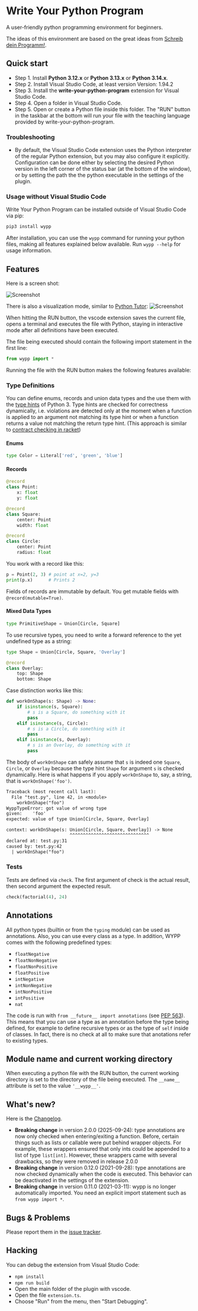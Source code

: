 # Write Your Python Program

A user-friendly python programming environment for beginners.

The ideas of this environment are based on the great ideas from
[Schreib dein Programm!](https://www.deinprogramm.de/sdp/).

## Quick start

* Step 1. Install **Python 3.12.x** or **Python 3.13.x** or **Python 3.14.x**.
* Step 2. Install Visual Studio Code, at least version Version: 1.94.2
* Step 3. Install the **write-your-python-program** extension for Visual Studio Code.
* Step 4. Open a folder in Visual Studio Code.
* Step 5. Open or create a Python file inside this folder. The "RUN" button in the taskbar at the bottom will
  run your file with the teaching language provided by write-your-python-program.

### Troubleshooting

- By default, the Visual Studio Code extension uses the Python interpreter of the regular
  Python extension, but you may also configure it explicitly. Configuration
  can be done either by selecting the desired Python version in the left corner of the status
  bar (at the bottom of the window), or by setting the path the the python
  executable in the settings of the plugin.

### Usage without Visual Studio Code

Write Your Python Program can be installed outside of Visual Studio Code via pip:

```default
pip3 install wypp
```

After installation, you can use the `wypp` command
for running your python files, making all features explained below available.
Run `wypp --help` for usage information.

## Features

Here is a screen shot:

![Screenshot](screenshot.jpg)

There is also a visualization mode, similar to [Python Tutor](https://pythontutor.com/):
![Screenshot](screenshot2.jpg)

When hitting the RUN button, the vscode extension saves the current file, opens
a terminal and executes the file with Python, staying in interactive mode after
all definitions have been executed.

The file being executed should contain the following import statement in the first line:

~~~python
from wypp import *
~~~

Running the file with the RUN button makes the following features available:

### Type Definitions

You can define enums, records and union data types and the use them with the
[type hints](https://www.python.org/dev/peps/pep-0484/) of
Python 3. Type hints are checked for correctness dynamically, i.e. violations
are detected only at the moment when a function is applied to an argument not matching
its type hint or when a function returns a value not matching the return type hint.
(This approach is similar to
[contract checking in racket](https://users.cs.northwestern.edu/~robby/pubs/papers/ho-contracts-icfp2002.pdf))


#### Enums

~~~python
type Color = Literal['red', 'green', 'blue']
~~~

#### Records

~~~python
@record
class Point:
    x: float
    y: float

@record
class Square:
    center: Point
    width: float

@record
class Circle:
    center: Point
    radius: float
~~~

You work with a record like this:

~~~python
p = Point(2, 3) # point at x=2, y=3
print(p.x)      # Prints 2
~~~

Fields of records are immutable by default. You get mutable fields with `@record(mutable=True)`.

#### Mixed Data Types

~~~python
type PrimitiveShape = Union[Circle, Square]
~~~

To use recursive types, you need to write a forward reference to the yet undefined type
as a string:

~~~python
type Shape = Union[Circle, Square, 'Overlay']

@record
class Overlay:
    top: Shape
    bottom: Shape
~~~

Case distinction works like this:

~~~python
def workOnShape(s: Shape) -> None:
    if isinstance(s, Square):
        # s is a Square, do something with it
        pass
    elif isinstance(s, Circle):
        # s is a Circle, do something with it
        pass
    elif isinstance(s, Overlay):
        # s is an Overlay, do something with it
        pass
~~~

The body of `workOnShape` can safely assume that `s` is indeed one `Square`, `Circle`, or
`Overlay` because the type hint `Shape` for argument `s` is checked dynamically. Here is
what happens if you apply `workOnShape` to, say, a string, that is `workOnShape('foo')`.

~~~default
Traceback (most recent call last):
  File "test.py", line 42, in <module>
    workOnShape("foo")
WyppTypeError: got value of wrong type
given:    'foo'
expected: value of type Union[Circle, Square, Overlay]

context: workOnShape(s: Union[Circle, Square, Overlay]) -> None
                        ^^^^^^^^^^^^^^^^^^^^^^^^^^^^^^
declared at: test.py:31
caused by: test.py:42
  | workOnShape("foo")
~~~

### Tests

Tests are defined via `check`. The first argument of check is the actual result,
then second argument the expected result.

~~~python
check(factorial(4), 24)
~~~

## Annotations

All python types (builtin or from the `typing` module) can be used as annotations.
Also, you can use every class as a type. In addition, WYPP comes with the following
predefined types:

* `floatNegative`
* `floatNonNegative`
* `floatNonPositive`
* `floatPositive`
* `intNegative`
* `intNonNegative`
* `intNonPositive`
* `intPositive`
* `nat`

The code is run with `from __future__ import annotations`
(see [PEP 563](https://www.python.org/dev/peps/pep-0563/)).
This means that you can use a type as an annotation
before the type being defined, for example to define recursive types or as
the type of `self` inside of classes. In fact, there is no check at all to make sure
that anotations refer to existing types.

## Module name and current working directory

When executing a python file with the RUN button, the current working directory is set to
the directory of the file being executed. The `__name__` attribute is set to the value
`'__wypp__'`.

## What's new?

Here is the [Changelog](ChangeLog.md).

* **Breaking change** in version 2.0.0 (2025-09-24): type annotations are now only
  checked when entering/exiting a function. Before, certain things such as lists
  or callable were put behind wrapper objects. For example, these wrappers ensured
  that only ints could be appended to a list of type `list[int]`. However, these
  wrappers came with several drawbacks, so they were removed in release 2.0.0
* **Breaking change** in version 0.12.0 (2021-09-28): type annotations are now checked
  dynamically when the code is executed.
  This behavior can be deactivated in the settings of the extension.
* **Breaking change** in version 0.11.0 (2021-03-11): wypp is no longer automatically imported.
You need an explicit import statement such as `from wypp import *`.

## Bugs & Problems

Please report them in the [issue tracker](https://github.com/skogsbaer/write-your-python-program/issues).

## Hacking

You can debug the extension from Visual Studio Code:

* `npm install`
* `npm run build`
* Open the main folder of the plugin with vscode.
* Open the file `extension.ts`.
* Choose "Run" from the menu, then "Start Debugging".
